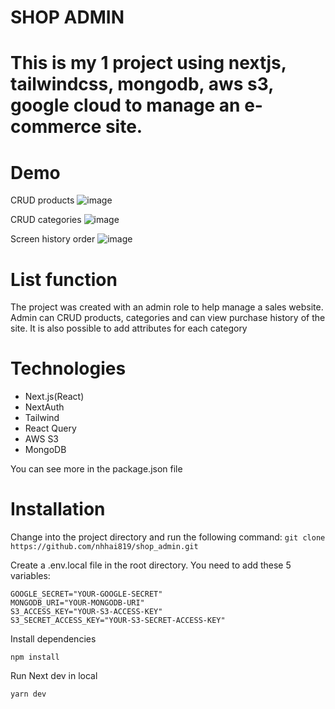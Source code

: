 # SHOP ADMIN
# This is my 1 project using nextjs, tailwindcss, mongodb, aws s3, google cloud to manage an e-commerce site.

# Demo

CRUD products 
![image](https://github.com/nhhai819/shop_admin/assets/81414202/2aaa07c7-c1b2-403b-b788-14b28d7685e9)

CRUD categories
![image](https://github.com/nhhai819/shop_admin/assets/81414202/83328362-bb88-4b4e-abc2-d443c4a26a6f)

Screen history order
![image](https://github.com/nhhai819/shop_admin/assets/81414202/28b6ec08-4069-422f-95a3-c6b0316ed5f5)


# List function
The project was created with an admin role to help manage a sales website. Admin can CRUD products, categories and can view purchase history of the site. It is also possible to add attributes for each category

# Technologies 

- Next.js(React)
- NextAuth
- Tailwind
- React Query
- AWS S3
- MongoDB

You can see more in the package.json file


# Installation

Change into the project directory and run the following command:
```git clone https://github.com/nhhai819/shop_admin.git```

Create a .env.local file in the root directory. You need to add these 5 variables:
```GOOGLE_ID="YOUR-GOOGLE-ID"
GOOGLE_SECRET="YOUR-GOOGLE-SECRET"
MONGODB_URI="YOUR-MONGODB-URI"
S3_ACCESS_KEY="YOUR-S3-ACCESS-KEY"
S3_SECRET_ACCESS_KEY="YOUR-S3-SECRET-ACCESS-KEY"
```
Install dependencies

```npm install```

Run Next dev in local

```yarn dev```
# 




